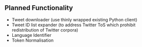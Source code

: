 
## Planned Functionality

* Tweet downloader (use thinly wrapped existing Python client)
* Tweet ID list expander (to address Twitter ToS which prohibit redistribution of Twitter corpora)
* Language Identifier
* Token Normalisation

